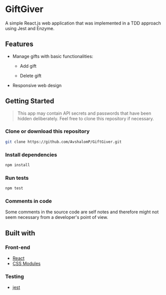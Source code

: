 # GiftGiver
A simple React.js web application that was implemented in a TDD approach using Jest and Enzyme.

## Features

* Manage gifts with basic functionalities:

  * Add gift
  
  * Delete gift

* Responsive web design

 
## Getting Started

> This app may contain API secrets and passwords that have been hidden deliberately. Feel free to clone this repository if necessary.

### Clone or download this repository

```sh
git clone https://github.com/AvshalomP/GiftGiver.git
```

### Install dependencies

```sh
npm install
```

### Run tests

```sh
npm test
```

### Comments in code

Some comments in the source code are self notes and therefore might not seem necessary from a developer's point of view.

## Built with

### Front-end

* [React](https://reactjs.org)
* [CSS Modules](https://github.com/css-modules/css-modules)

### Testing

* [jest](https://jestjs.io)

